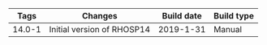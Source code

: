 | Tags | Changes | Build date | Build type |
| ---- | ------- | ---------- | ---------- |
| 14.0-1 | Initial version of RHOSP14 | 2019-1-31 | Manual |
